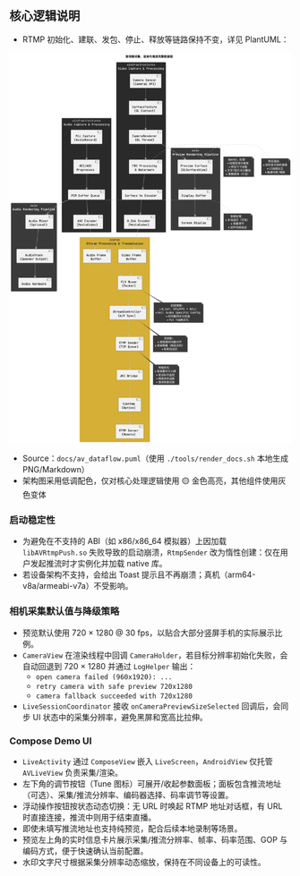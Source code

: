 
## 核心逻辑说明
- RTMP 初始化、建联、发包、停止、释放等链路保持不变，详见 PlantUML：

![Core Media Pipeline](docs/generated/av_dataflow.png)

- Source：`docs/av_dataflow.puml`（使用 `./tools/render_docs.sh` 本地生成 PNG/Markdown）
- 架构图采用低调配色，仅对核心处理逻辑使用 🟡 金色高亮，其他组件使用灰色变体

### 启动稳定性
- 为避免在不支持的 ABI（如 x86/x86_64 模拟器）上因加载 `libAVRtmpPush.so` 失败导致的启动崩溃，`RtmpSender` 改为惰性创建：仅在用户发起推流时才实例化并加载 native 库。
- 若设备架构不支持，会给出 Toast 提示且不再崩溃；真机（arm64-v8a/armeabi-v7a）不受影响。

### 相机采集默认值与降级策略
- 预览默认使用 720 × 1280 @ 30 fps，以贴合大部分竖屏手机的实际展示比例。
- `CameraView` 在渲染线程中回调 `CameraHolder`，若目标分辨率初始化失败，会自动回退到 720 × 1280 并通过 `LogHelper` 输出：
  - `open camera failed (960x1920): ...`
  - `retry camera with safe preview 720x1280`
  - `camera fallback succeeded with 720x1280`
- `LiveSessionCoordinator` 接收 `onCameraPreviewSizeSelected` 回调后，会同步 UI 状态中的采集分辨率，避免黑屏和宽高比拉伸。

### Compose Demo UI
- `LiveActivity` 通过 `ComposeView` 嵌入 `LiveScreen`，`AndroidView` 仅托管 `AVLiveView` 负责采集/渲染。
- 左下角的调节按钮（Tune 图标）可展开/收起参数面板；面板包含推流地址（可选）、采集/推流分辨率、编码器选择、码率调节等设置。
- 浮动操作按钮按状态动态切换：无 URL 时唤起 RTMP 地址对话框，有 URL 时直接连接，推流中则用于结束直播。
- 即使未填写推流地址也支持纯预览，配合后续本地录制等场景。
- 预览左上角的实时信息卡片展示采集/推流分辨率、帧率、码率范围、GOP 与编码方式，便于快速确认当前配置。
- 水印文字尺寸根据采集分辨率动态缩放，保持在不同设备上的可读性。
